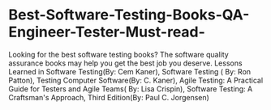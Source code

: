 # Best-Software-Testing-Books-QA-Engineer-Tester-Must-read-
Looking for the best software testing books? The software quality assurance books may help you get the best job you deserve. Lessons Learned in Software Testing(By: Cem Kaner), Software Testing ( By: Ron Patton), Testing Computer Software(By: C. Kaner), Agile Testing: A Practical Guide for Testers and Agile Teams( By: Lisa Crispin), Software Testing: A Craftsman's Approach, Third Edition(By: Paul C. Jorgensen)
